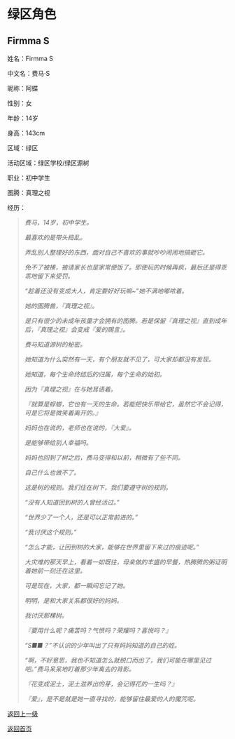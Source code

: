 # 绿区角色
## Firmma S

姓名：Firmma S

中文名：费马·S

昵称：阿蝶

性别：女

年龄：14岁

身高：143cm

区域：绿区

活动区域：绿区学校/绿区源树

职业：初中学生

图腾：真理之视

经历：

>*费马，14岁，初中学生。*  
> 
>  
>*最喜欢的是带头捣乱。*  
> 
>  
>*弄乱别人整理好的东西，面对自己不喜欢的事就吵吵闹闹地搞砸它。*  
> 
>  
>*免不了被揍，被请家长也是家常便饭了。即使玩的时候再疯，最后还是得乖乖地留下来受罚。*  
> 
>  
>*“趁着还没有变成大人，肯定要好好玩嘛~”她不满地嘟哝着。*  
> 
>  
>*她的图腾兽，『真理之视』。*  
> 
>*是只有很少的未成年孩童才会拥有的图腾。若是保留『真理之视』直到成年后，『真理之视』会变成『爱的赐言』。*  
> 
>*费马知道源树的秘密。*  
> 
>*她知道为什么突然有一天，有个朋友就不见了，可大家却都没有发现。*  
> 
>*她知道，每个生命终结后的归属，每个生命的始初。*  
> 
>*因为『真理之视』在与她耳语着。*  
> 
>  
>*『就算是蜉蝣，它也有一天的生命。若能把快乐带给它，虽然它不会记得，可是它将是微笑着离开的。』*  
> 
>  
>*妈妈也在说的，老师也在说的，『大爱』。*  
> 
>*是能够带给别人幸福吗。*  
> 
>  
>*妈妈也回到了树之后，费马变得和以前，稍微有了些不同。*  
> 
>*自己什么也做不了。*  
> 
>*这是树的规则。我们住在树下，我们要遵守树的规则。*  
> 
>*“没有人知道回到树的人曾经活过。”*  
> 
>*“世界少了一个人，还是可以正常前进的。”*  
> 
>*“我讨厌这个规则。”*  
> 
>*“怎么才能，让回到树的大家，能够在世界里留下来过的痕迹呢。”*  
> 
>  
>*大灾难的那天早上，看着一如既往，母亲做的丰盛的早餐，热腾腾的粥证明着她前一刻还在这里。*  
> 
>*可是现在，大家，都一瞬间忘记了她。*  
> 
>*明明，是和大家关系都很好的妈妈。*  
> 
>*我讨厌那棵树。*  
> 
>  
>*『要用什么呢？痛苦吗？气愤吗？荣耀吗？喜悦吗？』*  
> 
>*“S■■？”不认识的少年叫出了只有妈妈知道的自己的姓。*  
> 
>*“啊，不好意思，我也不知道怎么就脱口而出了，我们可能在哪里见过吧。”费马呆呆地盯着那少年离去的背影。*  
> 
>*『花变成泥土，泥土滋养出的芽，会记得花的一生吗？』*  
> 
>  
>*『爱』，是不是就是她一直寻找的，能够留住最爱的人的魔咒呢。*


[返回上一级](https://drrlw.github.io/Character/%E7%BB%BF%E5%8C%BA_%E8%A7%92%E8%89%B2)

[返回首页](https://drrlw.github.io/index)

<script src="https://utteranc.es/client.js"

repo="drrlw/drrlw.github.io"

issue-term="title"

theme="github-light"

crossorigin="anonymous"

async>

</script>
